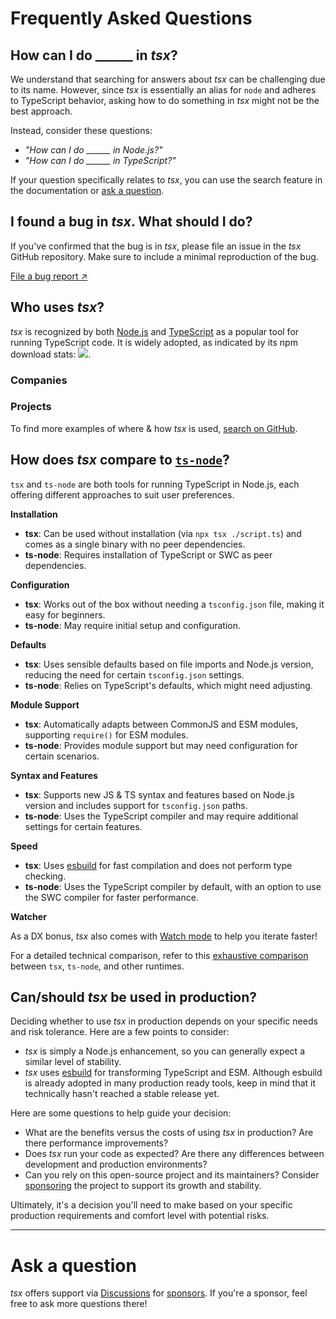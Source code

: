 <script setup lang="ts">
import ImageLink from './.vitepress/theme/components/ImageLink.vue';
</script>

# Frequently Asked Questions

## How can I do ______ in _tsx_?

We understand that searching for answers about _tsx_ can be challenging due to its name. However, since _tsx_ is essentially an alias for `node` and adheres to TypeScript behavior, asking how to do something in _tsx_ might not be the best approach.

Instead, consider these questions:
- _"How can I do ______ in Node.js?"_
- _"How can I do ______ in TypeScript?"_

If your question specifically relates to _tsx_, you can use the search feature in the documentation or [ask a question](#ask-a-question).


## I found a bug in _tsx_. What should I do?

If you've confirmed that the bug is in _tsx_, please file an issue in the _tsx_ GitHub repository. Make sure to include a minimal reproduction of the bug.

<a class="button bug-report" href="https://github.com/privatenumber/tsx/issues/new?assignees=&labels=bug%2Cpending+triage&projects=&template=bug-report.yml" target="_blank">
	File a bug report ↗
</a>

## Who uses _tsx_?

_tsx_ is recognized by both [Node.js](https://nodejs.org/en/learn/getting-started/nodejs-with-typescript#running-typescript-code-with-tsx) and [TypeScript](https://www.typescriptlang.org/docs/handbook/modules/guides/choosing-compiler-options.html#im-using-tsx) as a popular tool for running TypeScript code. It is widely adopted, as indicated by its npm download stats: <a href="https://npm.im/tsx"><img class="inline-block" src="https://badgen.net/npm/dm/tsx"></a>.

### Companies

<div class="logos dark-zebra-pattern">
<ImageLink
	alt="Vercel"
	href="https://github.com/search?q=path%3Apackage.json+%22%5C%22tsx%5C%22%3A+%5C%22%22+org%3Avercel&type=code"
	img-src="/logos/vercel.svg"
/>
<ImageLink
	alt="Google"
	href="https://github.com/search?q=path%3Apackage.json+%22%5C%22tsx%5C%22%3A+%5C%22%22+org%3Agoogle&type=code"
	img-src="/logos/google.svg"
/>
<ImageLink
	alt="GitHub"
	href="https://github.com/search?q=path%3Apackage.json+%22%5C%22tsx%5C%22%3A+%5C%22%22+org%3Agithub&type=code"
	img-src="/logos/github.svg"
/>
<ImageLink
	alt="Square"
	href="https://github.com/square"
	img-src="/logos/square.svg"
/>
<ImageLink
	alt="Supabase"
	href="https://github.com/search?q=path%3Apackage.json+%22%5C%22tsx%5C%22%3A+%5C%22%22+org%3Asupabase&type=code"
	img-src="/logos/supabase.svg"
/>
<ImageLink
	alt="Astro"
	href="https://github.com/search?q=path%3Apackage.json+%22%5C%22tsx%5C%22%3A+%5C%22%22+org%3Awithastro&type=code"
	img-src="/logos/astro.svg"
/>
<ImageLink
	alt="OpenAI"
	href="https://github.com/search?q=path%3Apackage.json+%22%5C%22tsx%5C%22%3A+%5C%22%22+org%3Aopenai&type=code"
	img-src="/logos/openai.svg"
/>
<ImageLink
	alt="IBM"
	href="https://github.com/search?q=path%3Apackage.json+%22%5C%22tsx%5C%22%3A+%5C%22%22+org%3Aibm&type=code"
	img-src="/logos/ibm.svg"
/>
<ImageLink
	alt="Codecov"
	href="https://github.com/codecov"
	img-src="/logos/codecov.svg"
/>
<ImageLink
	alt="Amazon AWS"
	href="https://github.com/search?q=path%3Apackage.json+%22%5C%22tsx%5C%22%3A+%5C%22%22+org%3Aaws+OR+org%3Aawslabs&type=code"
	img-src="/logos/aws.svg"
/>
<ImageLink
	alt="Sentry"
	href="https://github.com/search?q=path%3Apackage.json+%22%5C%22tsx%5C%22%3A+%5C%22%22+org%3Agetsentry&type=code"
	img-src="/logos/sentry.svg"
/>
<ImageLink
	alt="Microsoft"
	href="https://github.com/search?q=path%3Apackage.json+%22%5C%22tsx%5C%22%3A+%5C%22%22+org%3Amicrosoft&type=code"
	img-src="/logos/microsoft.svg"
/>
<ImageLink
	alt="Meta"
	href="https://github.com/search?q=path%3Apackage.json+%22%5C%22tsx%5C%22%3A+%5C%22%22+org%3Afacebook&type=code"
	img-src="/logos/meta.svg"
/>
<ImageLink
	alt="Alibaba"
	href="https://github.com/search?q=path%3Apackage.json+%22%5C%22tsx%5C%22%3A+%5C%22%22+org%3Aalibaba&type=code"
	img-src="/logos/alibaba.svg"
/>
<ImageLink
	alt="Mozilla"
	href="https://github.com/search?q=path%3Apackage.json+%22%5C%22tsx%5C%22%3A+%5C%22%22+org%3Amozilla&type=code"
	img-src="/logos/mozilla.svg"
/>
<ImageLink
	alt="Figma"
	href="https://github.com/search?q=path%3Apackage.json+%22%5C%22tsx%5C%22%3A+%5C%22%22+org%3Afigma&type=code"
	img-src="/logos/figma.svg"
/>
<ImageLink
	alt="Cloudflare"
	href="https://github.com/search?q=path%3Apackage.json+%22%5C%22tsx%5C%22%3A+%5C%22%22+org%3Acloudflare&type=code"
	img-src="/logos/cloudflare.svg"
/>
<ImageLink
	alt="Salesforce"
	href="https://github.com/search?q=path%3Apackage.json+%22%5C%22tsx%5C%22%3A+%5C%22%22+org%3Asalesforce&type=code"
	img-src="/logos/salesforce.svg"
/>
</div>

### Projects
<div class="logos dark-zebra-pattern">
<ImageLink
	alt="Node.js"
	href="https://github.com/search?q=path%3Apackage.json+%22%5C%22tsx%5C%22%3A+%5C%22%22+org%3Anodejs&type=code"
	img-src="/logos/nodejs.svg"
/>
<ImageLink
	alt="Electron"
	href="https://github.com/search?q=path%3Apackage.json+%22%5C%22tsx%5C%22%3A+%5C%22%22+org%3Aelectron&type=code"
	img-src="/logos/electron.svg"
/>
<ImageLink
	alt="Vite"
	href="https://github.com/search?q=path%3Apackage.json+%22%5C%22tsx%5C%22%3A+%5C%22%22+org%3Avitejs&type=code"
	img-src="/logos/vite.svg"
/>
<ImageLink
	alt="Mermaid"
	href="https://github.com/mermaid-js/mermaid/blob/3809732e48a0822fad596d0815a6dc0e166dda94/package.json#L121"
	img-src="/logos/mermaid.svg"
/>
<ImageLink
	alt="Vue.js"
	href="https://github.com/vuejs/core/blob/70641fc0deb857464d24aa7ab7eaa18e2a855146/package.json#L110"
	img-src="/logos/vue.svg"
/>
<ImageLink
	alt="11ty"
	href="https://www.11ty.dev/docs/languages/typescript/"
	img-src="/logos/11ty.svg"
/>
<ImageLink
	alt="Vitest"
	href="https://github.com/search?q=path%3Apackage.json+%22%5C%22tsx%5C%22%3A+%5C%22%22+org%3Avitest-dev&type=code"
	img-src="/logos/vitest.svg"
/>
<ImageLink
	alt="date-fns"
	href="https://github.com/date-fns/date-fns/blob/5c1adb5369805ff552737bf8017dbe07f559b0c6/package.json#L6123"
	img-src="/logos/date-fns.svg"
/>
<ImageLink
	alt="Cheerio"
	href="https://github.com/cheeriojs/cheerio/blob/d0b3c2f6b57cd1f835741175d463963266be0eef/package.json#L99"
	img-src="/logos/cheerio.svg"
/>
<ImageLink
	alt="Zod"
	href="https://github.com/colinhacks/zod/blob/7173d0bcc2105777102e22d36a2866196e2830f3/package.json#L45"
	img-src="/logos/zod.svg"
/>
<ImageLink
	alt="WebDriverIO"
	href="https://github.com/webdriverio/webdriverio/blob/5955cda26a538a12b10d686a394beb1b109fe49d/package.json#L122"
	img-src="/logos/webdriverio.svg"
/>
<ImageLink
	alt="Knip"
	href="https://github.com/webpro-nl/knip/blob/b9b8f4da3dcbff1af309bfbb7890bb9ec36124f9/packages/knip/package.json#L48"
	img-src="/logos/knip.svg"
/>
<ImageLink
	alt="ArkType"
	href="https://github.com/arktypeio/arktype/blob/1820e86e93e1ccaabda7f8de28fb7f04320d6fc8/package.json#L59"
	img-src="/logos/arktype.svg"
/>
</div>

To find more examples of where & how _tsx_ is used, [search on GitHub](https://github.com/search?q=path%3Apackage.json+%22%5C%22tsx%5C%22%3A+%5C%22%22&type=code).

## How does _tsx_ compare to [`ts-node`](https://github.com/TypeStrong/ts-node)?

`tsx` and `ts-node` are both tools for running TypeScript in Node.js, each offering different approaches to suit user preferences.

**Installation**

- **tsx**: Can be used without installation (via `npx tsx ./script.ts`) and comes as a single binary with no peer dependencies.
- **ts-node**: Requires installation of TypeScript or SWC as peer dependencies.

**Configuration**

- **tsx**: Works out of the box without needing a `tsconfig.json` file, making it easy for beginners.
- **ts-node**: May require initial setup and configuration.

**Defaults**

- **tsx**: Uses sensible defaults based on file imports and Node.js version, reducing the need for certain `tsconfig.json` settings.
- **ts-node**: Relies on TypeScript's defaults, which might need adjusting.

**Module Support**

- **tsx**: Automatically adapts between CommonJS and ESM modules, supporting `require()` for ESM modules.
- **ts-node**: Provides module support but may need configuration for certain scenarios.

**Syntax and Features**

- **tsx**: Supports new JS & TS syntax and features based on Node.js version and includes support for `tsconfig.json` paths.
- **ts-node**: Uses the TypeScript compiler and may require additional settings for certain features.

**Speed**

- **tsx**: Uses [esbuild](https://esbuild.github.io/faq/#:~:text=typescript%20benchmark) for fast compilation and does not perform type checking.
- **ts-node**: Uses the TypeScript compiler by default, with an option to use the SWC compiler for faster performance.

**Watcher**

As a DX bonus, _tsx_ also comes with [Watch mode](/watch-mode.md) to help you iterate faster!

For a detailed technical comparison, refer to this [exhaustive comparison](https://github.com/privatenumber/ts-runtime-comparison) between `tsx`, `ts-node`, and other runtimes.

## Can/should _tsx_ be used in production?

Deciding whether to use _tsx_ in production depends on your specific needs and risk tolerance. Here are a few points to consider:

- _tsx_ is simply a Node.js enhancement, so you can generally expect a similar level of stability.
- _tsx_ uses [esbuild](https://esbuild.github.io) for transforming TypeScript and ESM. Although esbuild is already adopted in many production ready tools, keep in mind that it technically hasn't reached a stable release yet.

Here are some questions to help guide your decision:

- What are the benefits versus the costs of using _tsx_ in production? Are there performance improvements?
- Does _tsx_ run your code as expected? Are there any differences between development and production environments?
- Can you rely on this open-source project and its maintainers? Consider [sponsoring](https://github.com/sponsors/privatenumber/sponsorships?tier_id=416984) the project to support its growth and stability.

Ultimately, it's a decision you'll need to make based on your specific production requirements and comfort level with potential risks.

---

# Ask a question

_tsx_ offers support via [Discussions](https://github.com/pvtnbr/tsx/discussions) for [sponsors](https://github.com/sponsors/privatenumber/sponsorships?tier_id=416984). If you're a sponsor, feel free to ask more questions there!

<style scoped>
.bug-report {
	@apply
		text-sm
		text-white
		hover:text-white
		bg-blue-500
		hover:bg-blue-600
		;
}

.logos {
	@apply
		flex
		flex-wrap
		gap-x-4
		gap-y-6
		justify-around
		my-4
		py-6
		px-4
		dark:bg-zinc-800;

	& :deep(img) {
		@apply h-10;
	}
}
</style>


